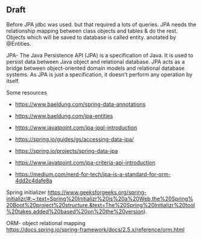 ## Draft

Before JPA jdbc was used. but that required a lots of queries. JPA needs the relationship mapping between class objects and tables & do the rest.
Objects which will be saved to database is called entity. anotated by @Entities.

JPA- The Java Persistence API (JPA) is a specification of Java. It is used to persist data between Java object and relational database. 
JPA acts as a bridge between object-oriented domain models and relational database systems. As JPA is just a specification, it doesn't perform any operation by itself.

Some resources
- https://www.baeldung.com/spring-data-annotations
- https://www.baeldung.com/jpa-entities

- https://www.javatpoint.com/jpa-jpql-introduction

- https://spring.io/guides/gs/accessing-data-jpa/
- https://spring.io/projects/spring-data-jpa
- https://www.javatpoint.com/jpa-criteria-api-introduction
- https://medium.com/nerd-for-tech/jpa-is-a-standard-for-orm-4dd2c4dafe8a

Spring initializer
https://www.geeksforgeeks.org/spring-initializr/#:~:text=Spring%20Initializr%20is%20a%20Web,the%20Spring%20Boot%20project%20structure.&text=The%20Spring%20Initializr%20tool%20takes,added%20based%20on%20the%20version).

ORM- object relational mapping  
https://docs.spring.io/spring-framework/docs/2.5.x/reference/orm.html